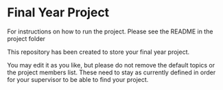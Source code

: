 # Final Year Project

For instructions on how to run the project. Please see the README in the project folder 




This repository has been created to store your final year project.

You may edit it as you like, but please do not remove the default topics or the project members list. These need to stay as currently defined in order for your supervisor to be able to find your project.
